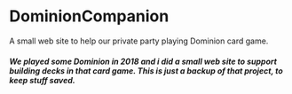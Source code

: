 # DominionCompanion
A small web site to help our private party playing Dominion card game.

##### We played some Dominion in 2018 and i did a small web site to support building decks in that card game. This is just a backup of that project, to keep stuff saved.
